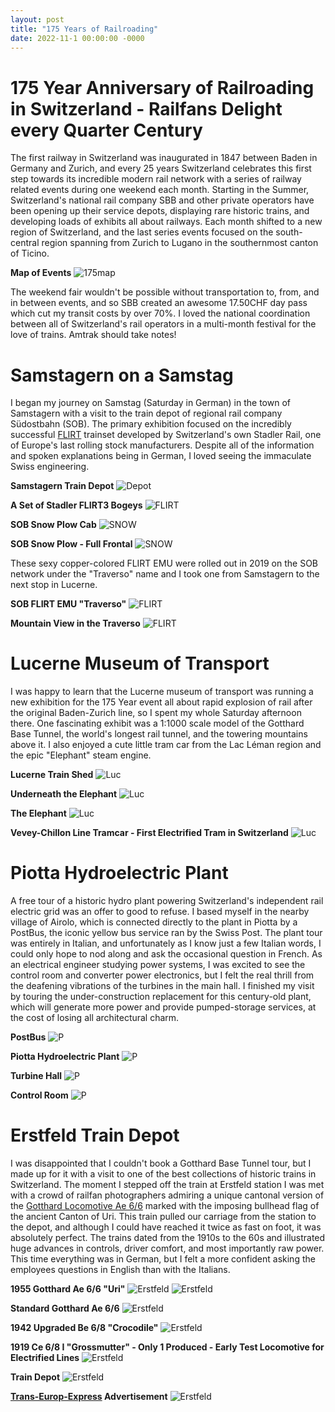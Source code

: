 ```yaml
---
layout: post
title: "175 Years of Railroading"
date: 2022-11-1 00:00:00 -0000
---
```


# 175 Year Anniversary of Railroading in Switzerland - Railfans Delight every Quarter Century
The first railway in Switzerland was inaugurated in 1847 between Baden in Germany and Zurich, and every 25 years Switzerland celebrates this first step towards its incredible modern rail network with a series of railway related events during one weekend each month. Starting in the Summer, Switzerland's national rail company SBB and other private operators have been opening up their service depots, displaying rare historic trains, and developing loads of exhibits all about railways. Each month shifted to a new region of Switzerland, and the last series events focused on the south-central region spanning from Zurich to Lugano in the southernmost canton of Ticino.

**Map of Events**
![175map](/assets/175map.png)

The weekend fair wouldn't be possible without transportation to, from, and in between events, and so SBB created an awesome 17.50CHF day pass which cut my transit costs by over 70%. I loved the national coordination between all of Switzerland's rail operators in a multi-month festival for the love of trains. Amtrak should take notes!

# Samstagern on a Samstag
I began my journey on Samstag (Saturday in German) in the town of Samstagern with a visit to the train depot of regional rail company Südostbahn (SOB). The primary exhibition focused on the incredibly successful [FLIRT](https://en.wikipedia.org/wiki/Stadler_FLIRT "Stadler FLIRT Rolling Stock") trainset developed by Switzerland's own Stadler Rail, one of Europe's last rolling stock manufacturers. Despite all of the information and spoken explanations being in German, I loved seeing the immaculate Swiss engineering.

**Samstagern Train Depot**
![Depot](/assets/DEPOT.jpg)

**A Set of Stadler FLIRT3 Bogeys**
![FLIRT](/assets/FLIRT-1.jpg)

**SOB Snow Plow Cab**
![SNOW](/assets/SNOW.jpg)

**SOB Snow Plow - Full Frontal**
![SNOW](/assets/SNOW2.jpg)

These sexy copper-colored FLIRT EMU were rolled out in 2019 on the SOB network under the "Traverso" name and I took one from Samstagern to the next stop in Lucerne.

**SOB FLIRT EMU "Traverso"**
![FLIRT](/assets/trav0.jpg)

**Mountain View in the Traverso**
![FLIRT](/assets/trav1.jpg)

# Lucerne Museum of Transport
I was happy to learn that the Lucerne museum of transport was running a new exhibition for the 175 Year event all about rapid explosion of rail after the original Baden-Zurich line, so I spent my whole Saturday afternoon there. One fascinating exhibit was a 1:1000 scale model of the Gotthard Base Tunnel, the world's longest rail tunnel, and the towering mountains above it. I also enjoyed a cute little tram car from the Lac Léman region and the epic "Elephant" steam engine.


**Lucerne Train Shed**
![Luc](/assets/luc.jpg)


**Underneath the Elephant**
![Luc](/assets/mus1.jpg)


**The Elephant**
![Luc](/assets/mus2.jpg)

**Vevey-Chillon Line Tramcar - First Electrified Tram in Switzerland**
![Luc](/assets/mus3.jpg)

# Piotta Hydroelectric Plant
A free tour of a historic hydro plant powering Switzerland's independent rail electric grid was an offer to good to refuse. I based myself in the nearby village of Airolo, which is connected directly to the plant in Piotta by a PostBus, the iconic yellow bus service ran by the Swiss Post. The plant tour was entirely in Italian, and unfortunately as I know just a few Italian words, I could only hope to nod along and ask the occasional question in French. As an electrical engineer studying power systems, I was excited to see the control room and converter power electronics, but I felt the real thrill from the deafening vibrations of the turbines in the main hall. I finished my visit by touring the under-construction replacement for this century-old plant, which will generate more power and provide pumped-storage services, at the cost of losing all architectural charm.

**PostBus**
![P](/assets/postbus.jpeg)


**Piotta Hydroelectric Plant**
![P](/assets/plant1.jpg)

**Turbine Hall**
![P](/assets/plant3.jpg)

**Control Room**
![P](/assets/plant0.jpg)

# Erstfeld Train Depot
I was disappointed that I couldn't book a Gotthard Base Tunnel tour, but I made up for it with a visit to one of the best collections of historic trains in Switzerland. The moment I stepped off the train at Erstfeld station I was met with a crowd of railfan photographers admiring a unique cantonal version of the [Gotthard Locomotive Ae 6/6]("https://en.wikipedia.org/wiki/SBB-CFF-FFS_Ae_6/6") marked with the imposing bullhead flag of the ancient Canton of Uri. This train pulled our carriage from the station to the depot, and although I could have reached it twice as fast on foot, it was absolutely perfect. The trains dated from the 1910s to the 60s and illustrated huge advances in controls, driver comfort, and most importantly raw power. This time everything was in German, but I felt a more confident asking the employees questions in English than with the Italians.

**1955 Gotthard Ae 6/6 "Uri"**
![Erstfeld](/assets/ers7.jpg)
![Erstfeld](/assets/ers2.jpg)

**Standard Gotthard Ae 6/6**
![Erstfeld](/assets/ers0.jpg)

**1942 Upgraded Be 6/8 "Crocodile"**
![Erstfeld](/assets/ers1.jpg)

**1919 Ce 6/8 I "Grossmutter" - Only 1 Produced - Early Test Locomotive for Electrified Lines**
![Erstfeld](/assets/ers3.jpg)

**Train Depot**
![Erstfeld](/assets/ers4.jpg)

**[Trans-Europ-Express]("https://en.wikipedia.org/wiki/Trans_Europ_Express") Advertisement**
![Erstfeld](/assets/ers5.jpg)





